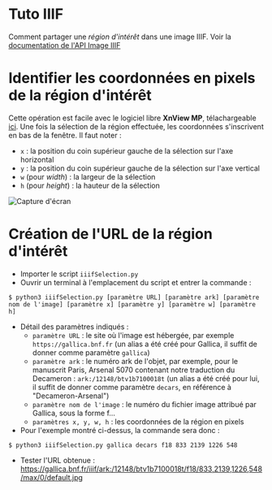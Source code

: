 Tuto IIIF
====

Comment partager une *région d'intérêt* dans une image IIIF.
Voir la [documentation de l'API Image IIIF](https://iiif.io/api/image/3.0/#41-region)

# Identifier les coordonnées en pixels de la région d'intérêt
Cette opération est facile avec le logiciel libre **XnView MP**, télachargeable [ici](https://www.xnview.com/fr/xnviewmp/#downloads).
Une fois la sélection de la région effectuée, les coordonnées s'inscrivent en bas de la fenêtre.
Il faut noter :
- `x` : la position du coin supérieur gauche de la sélection sur l'axe horizontal
- `y` : la position du coin supérieur gauche de la sélection sur l'axe vertical
- `w` (pour *width*) : la largeur de la sélection
- `h` (pour *height*) : la hauteur de la sélection

![Capture d'écran](lettres/tuto1.jpg)

# Création de l'URL de la région d'intérêt
- Importer le script `iiifSelection.py`
- Ouvrir un terminal à l'emplacement du script et entrer la commande :
```shell
$ python3 iiifSelection.py [paramètre URL] [paramètre ark] [paramètre nom de l'image] [paramètre x] [paramètre y] [paramètre w] [paramètre h]
```
- Détail des paramètres indiqués :
    + `paramètre URL` : le site où l'image est hébergée, par exemple `https://gallica.bnf.fr` (un alias a été créé pour Gallica, il suffit de donner comme paramètre `gallica`)
    + `paramètre ark` : le numéro ark de l'objet, par exemple, pour le manuscrit Paris, Arsenal 5070 contenant notre traduction du Decameron : `ark:/12148/btv1b7100018t` (un alias a été créé pour lui, il suffit de donner comme paramètre `decars`, en référence à "Decameron-Arsenal")
    + `paramètre nom de l'image` : le numéro du fichier image attribué par Gallica, sous la forme f…
    + `paramètres x, y, w, h` : les coordonnées de la région en pixels
- Pour l'exemple montré ci-dessus, la commande sera donc :
```shell
$ python3 iiifSelection.py gallica decars f18 833 2139 1226 548
```
- Tester l'URL obtenue : https://gallica.bnf.fr/iiif/ark:/12148/btv1b7100018t/f18/833,2139,1226,548/max/0/default.jpg